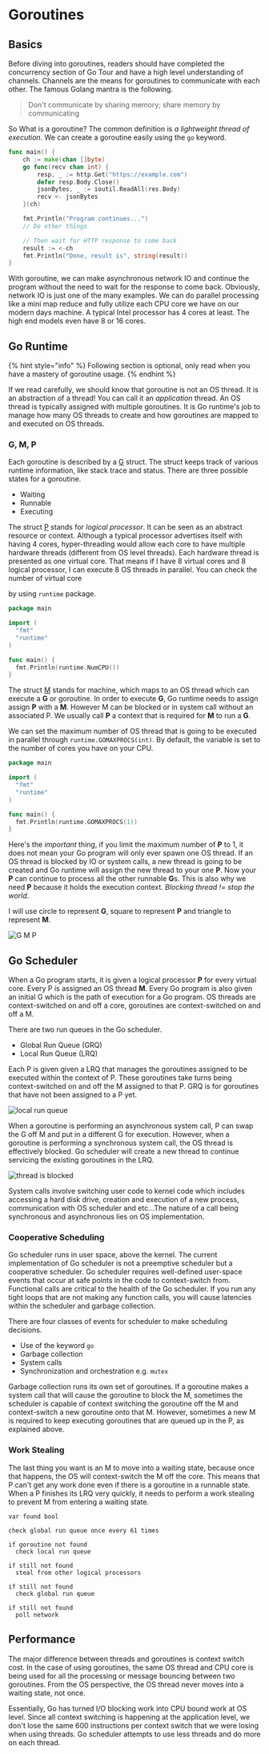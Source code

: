 # Goroutines

## Basics

Before diving into goroutines, readers should have completed the concurrency section of Go Tour and have a high level understanding of channels. Channels are the means for goroutines to communicate with each other. The famous Golang mantra is the following.

> Don't communicate by sharing memory; share memory by communicating

So What is a goroutine? The common definition is _a lightweight thread of execution_. We can create a goroutine easily using the `go` keyword.

```go
func main() {
    ch := make(chan []byte)
    go func(recv chan int) {
        resp, _ := http.Get("https://example.com")
        defer resp.Body.Close()
        jsonBytes, _ := ioutil.ReadAll(res.Body)
        recv <- jsonBytes
    }(ch)

    fmt.Println("Program continues...")
    // Do other things

    // Then wait for HTTP response to come back
    result := <-ch
    fmt.Println("Done, result is", string(result))
}
```

With goroutine, we can make asynchronous network IO and continue the program without the need to wait for the response to come back. Obviously, network IO is just one of the many examples. We can do parallel processing like a mini map reduce and fully utilize each CPU core we have on our modern days machine. A typical Intel processor has 4 cores at least. The high end models even have 8 or 16 cores.

## Go Runtime

{% hint style="info" %}
Following section is optional, only read when you have a mastery of goroutine usage.
{% endhint %}

If we read carefully, we should know that goroutine is not an OS thread. It is an abstraction of a thread! You can call it an _application_ thread. An OS thread is typically assigned with multiple goroutines. It is Go runtime's job to manage how many OS threads to create and how goroutines are mapped to and executed on OS threads.

### G, M, P

Each goroutine is described by a [G](https://github.com/golang/go/blob/master/src/runtime/runtime2.go#L339) struct. The struct keeps track of various runtime information, like stack trace and status. There are three possible states for a goroutine.

* Waiting
* Runnable
* Executing

The struct [P](https://github.com/golang/go/blob/master/src/runtime/runtime2.go#L474) stands for _logical processor_. It can be seen as an abstract resource or context. Although a typical processor advertises itself with having 4 cores, hyper-threading would allow each core to have multiple hardware threads \(different from OS level threads\). Each hardware thread is presented as one virtual core. That means if I have 8 virtual cores and 8 logical processor, I can execute 8 OS threads in parallel. You can check the number of virtual core

by using `runtime` package.

```go
package main

import (
  "fmt"
  "runtime"
)

func main() {
  fmt.Println(runtime.NumCPU())
}
```

The struct [M](https://github.com/golang/go/blob/master/src/runtime/runtime2.go#L404) stands for machine, which maps to an OS thread which can execute a **G** or goroutine. In order to execute **G**, Go runtime needs to assign assign **P** with a **M**. However M can be blocked or in system call without an associated P. We usually call **P** a context that is required for **M** to run a **G**.

We can set the maximum number of OS thread that is going to be executed in parallel through `runtime.GOMAXPROCS(int)`. By default, the variable is set to the number of cores you have on your CPU.

```go
package main

import (
  "fmt"
  "runtime"
)

func main() {
  fmt.Println(runtime.GOMAXPROCS(1))
}
```

Here's the _important_ thing, if you limit the maximum number of **P** to 1, it does not mean your Go program will only ever spawn one OS thread. If an OS thread is blocked by IO or system calls, a new thread is going to be created and Go runtime will assign the new thread to your one **P**. Now your **P** can continue to process all the other runnable **G**s. This is also why we need **P** because it holds the execution context. _Blocking thread != stop the world_.

I will use circle to represent **G**, square to represent **P** and triangle to represent **M**.

![G M P](../.gitbook/assets/gpm.png)

## Go Scheduler

When a Go program starts, it is given a logical processor **P** for every virtual core. Every P is assigned an OS thread **M**. Every Go program is also given an initial G which is the path of execution for a Go program. OS threads are context-switched on and off a core, goroutines are context-switched on and off a M.

There are two run queues in the Go scheduler.

* Global Run Queue \(GRQ\)
* Local Run Queue \(LRQ\)

Each P is given given a LRQ that manages the goroutines assigned to be executed within the context of P. These goroutines take turns being context-switched on and off the M assigned to that P. GRQ is for goroutines that have not been assigned to a P yet.

![local run queue](../.gitbook/assets/local_run_queue.png)

When a goroutine is performing an asynchronous system call, P can swap the G off M and put in a different G for execution. However, when a goroutine is performing a synchronous system call, the OS thread is effectively blocked. Go scheduler will create a new thread to continue servicing the existing goroutines in the LRQ.

![thread is blocked](../.gitbook/assets/thread_is_blocked.png)

System calls involve switching user code to kernel code which includes accessing a hard disk drive, creation and execution of a new process, communication with OS scheduler and etc...The nature of a call being synchronous and asynchronous lies on OS implementation.

### Cooperative Scheduling

Go scheduler runs in user space, above the kernel. The current implementation of Go scheduler is not a preemptive scheduler but a cooperative scheduler. Go scheduler requires well-defined user-space events that occur at safe points in the code to context-switch from. Functional calls are critical to the health of the Go scheduler. If you run any tight loops that are not making any function calls, you will cause latencies within the scheduler and garbage collection.

There are four classes of events for scheduler to make scheduling decisions.

* Use of the keyword `go`
* Garbage collection
* System calls
* Synchronization and orchestration e.g. `mutex`

Garbage collection runs its own set of goroutines. If a goroutine makes a system call that will cause the goroutine to block the M, sometimes the scheduler is capable of context switching the goroutine off the M and context-switch a new goroutine onto that M. However, sometimes a new M is required to keep executing goroutines that are queued up in the P, as explained above.

### Work Stealing

The last thing you want is an M to move into a waiting state, because once that happens, the OS will context-switch the M off the core. This means that P can't get any work done even if there is a goroutine in a runnable state. When a P finishes its LRQ very quickly, it needs to perform a work stealing to prevent M from entering a waiting state.

```text
var found bool

check global run queue once every 61 times

if goroutine not found
  check local run queue

if still not found
  steal from other logical processors

if still not found
  check global run queue

if still not found
  poll network
```

## Performance

The major difference between threads and goroutines is context switch cost. In the case of using goroutines, the same OS thread and CPU core is being used for all the processing or message bouncing between two goroutines. From the OS perspective, the OS thread never moves into a waiting state, not once.

Essentially, Go has turned I/O blocking work into CPU bound work at OS level. Since all context switching is happening at the application level, we don't lose the same 600 instructions per context switch that we were losing when using threads. Go scheduler attempts to use less threads and do more on each thread.


